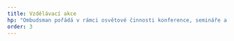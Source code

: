 ```yaml
---
title: Vzdělávací akce
hp: "Ombudsman pořádá v rámci osvětové činnosti konference, semináře a diskuzní kulaté stoly."
order: 3
---
```

